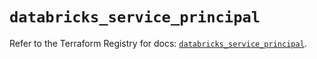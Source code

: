 # `databricks_service_principal`

Refer to the Terraform Registry for docs: [`databricks_service_principal`](https://registry.terraform.io/providers/databricks/databricks/1.48.2/docs/resources/service_principal).
